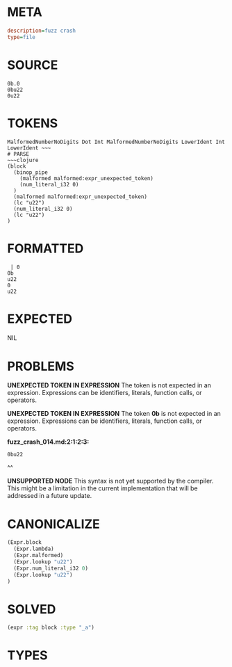# META
~~~ini
description=fuzz crash
type=file
~~~
# SOURCE
~~~roc
0b.0
0bu22
0u22
~~~
# TOKENS
~~~text
MalformedNumberNoDigits Dot Int MalformedNumberNoDigits LowerIdent Int LowerIdent ~~~
# PARSE
~~~clojure
(block
  (binop_pipe
    (malformed malformed:expr_unexpected_token)
    (num_literal_i32 0)
  )
  (malformed malformed:expr_unexpected_token)
  (lc "u22")
  (num_literal_i32 0)
  (lc "u22")
)
~~~
# FORMATTED
~~~roc
 | 0
0b
u22
0
u22
~~~
# EXPECTED
NIL
# PROBLEMS
**UNEXPECTED TOKEN IN EXPRESSION**
The token **<unknown>** is not expected in an expression.
Expressions can be identifiers, literals, function calls, or operators.



**UNEXPECTED TOKEN IN EXPRESSION**
The token **0b** is not expected in an expression.
Expressions can be identifiers, literals, function calls, or operators.

**fuzz_crash_014.md:2:1:2:3:**
```roc
0bu22
```
^^


**UNSUPPORTED NODE**
This syntax is not yet supported by the compiler.
This might be a limitation in the current implementation that will be addressed in a future update.



# CANONICALIZE
~~~clojure
(Expr.block
  (Expr.lambda)
  (Expr.malformed)
  (Expr.lookup "u22")
  (Expr.num_literal_i32 0)
  (Expr.lookup "u22")
)
~~~
# SOLVED
~~~clojure
(expr :tag block :type "_a")
~~~
# TYPES
~~~roc
~~~
